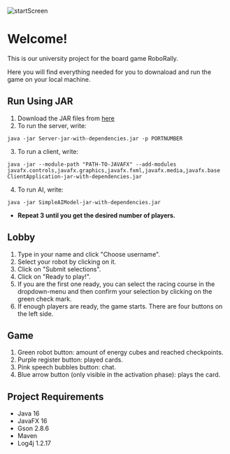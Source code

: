 ![startScreen](https://github.com/user-attachments/assets/87fb15a4-82ec-43a1-8009-cb04c96e1b55)

# Welcome!
This is our university project for the board game RoboRally.

Here you will find everything needed for you to downaload and run the game on your local machine.

## Run Using JAR
1. Download the JAR files from [here](https://github.com/Hajuj/RoboRally/tree/master/target)
2. To run the server, write:
~~~
java -jar Server-jar-with-dependencies.jar -p PORTNUMBER
~~~
3. To run a client, write:
~~~
java -jar --module-path "PATH-TO-JAVAFX" --add-modules javafx.controls,javafx.graphics,javafx.fxml,javafx.media,javafx.base ClientApplication-jar-with-dependencies.jar
~~~
4. To run AI, write:
~~~
java -jar SimpleAIModel-jar-with-dependencies.jar
~~~
* **Repeat 3 until you get the desired number of players.**

## Lobby

1. Type in your name and click "Choose username".
2. Select your robot by clicking on it.
3. Click on "Submit selections".
4. Click on "Ready to play!".
5. If you are the first one ready, you can select the racing course in the dropdown-menu and then confirm your selection by clicking on the green check mark.
6. If enough players are ready, the game starts. There are four buttons on the left side.

## Game

1. Green robot button: amount of energy cubes and reached checkpoints.
2. Purple register button: played cards.
3. Pink speech bubbles button: chat.
4. Blue arrow button (only visible in the activation phase): plays the card.

## Project Requirements
- Java 16
- JavaFX 16
- Gson 2.8.6
- Maven
- Log4j 1.2.17
